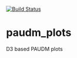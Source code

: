 [![Build Status](https://travis-ci.org/dpiscia/paudm_plots.png)](https://travis-ci.org/dpiscia/paudm_plots)

paudm_plots
===========

D3 based PAUDM plots
